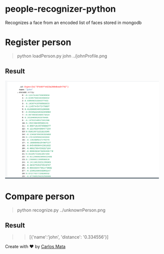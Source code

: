 # people-recognizer-python
Recognizes a face from an encoded list of faces stored in mongodb
# Register person

> python loadPerson.py john ../johnProfile.png

## Result

<img  src="https://raw.githubusercontent.com/carlosmata96/people-recognizer-python/main/img/johnRegister.png">

# Compare person

> python recognize.py ../unknownPerson.png

## Result

>> [{'name':'john', 'distance': '0.334556'}]

Create with ❤️ by [Carlos Mata](https://github.com/carlosmata96)